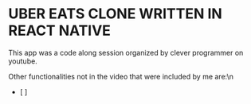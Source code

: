 # UBER EATS CLONE WRITTEN IN REACT NATIVE

This app was a code along session organized by clever programmer on youtube.

Other functionalities not in the video that were included by me are:\n
- [ ]
